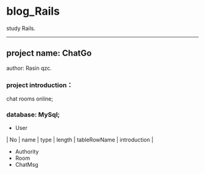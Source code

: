 # blog_Rails
study Rails.
***
## project name: ChatGo
  author: Rasin qzc.
### project introduction：
  chat rooms online;
  
### database: MySql;
  - User
  
  | No | name | type | length | tableRowName | introduction |
  
  - Authority
  - Room
  - ChatMsg

